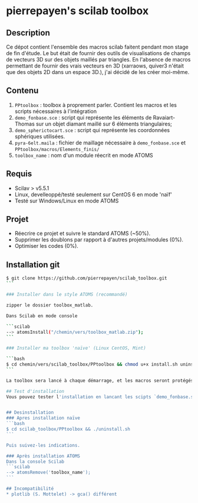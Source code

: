 # pierrepayen's scilab toolbox

## Description

Ce dépot contient l'ensemble des macros scilab faitent pendant mon stage de fin d'étude.
Le but était de fournir des outils de visualisations de champs de vecteurs 3D sur des objets maillés par triangles.
En l'absence de macros permettant de fournir des vrais vecteurs en 3D (xarraows, quiver3 n'était que des objets 2D dans un espace 3D.), j'ai décidé de les créer moi-même.

## Contenu
1. `PPtoolbox` : toolbox à proprement parler. Contient les macros et les scripts nécessaires à l'intégration
2. `demo_fonbase.sce` : script qui représente les éléments de Ravaiart-Thomas sur un objet diamant maillé sur 6 éléments triangulaires;
3. `demo_spherictocart.sce` : script qui représente les coordonnées sphériques utilisées.
4. `pyra-6elt.maila` : fichier de maillage nécessaire à `demo_fonbase.sce` et `PPtoolbox/macros/Elements_finis/`
5. `toolbox_name` : nom d'un module réecrit en mode ATOMS

## Requis
* Scilav > v5.5.1
* Linux, develleoppé/testé seulement sur CentOS 6 en mode 'naïf'
* Testé sur Windows/Linux en mode ATOMS

## Projet
* Réecrire ce projet et suivre le standard ATOMS (~50%).
* Supprimer les doublons par rapport à d'autres projets/modules (0%).
* Optimiser les codes (0%).

## Installation git
````bash
$ git clone https://github.com/pierrepayen/scilab_toolbox.git
```

### Installer dans le style ATOMS (recommandé)

zipper le dossier toolbox_matlab.

Dans Scilab en mode console

```scilab
--> atomsInstall("/chemin/vers/toolbox_matlab.zip");
```

### Installer ma toolbox 'naïve' (Linux CentOS, Mint)

```bash
$ cd chemin/vers/scilab_toolbox/PPtoolbox && chmod u+x install.sh uninstall.sh && ./install.sh
```

La toolbox sera lancé à chaque démarrage, et les macros seront protégés, i.e, faire `clear all` ne les supprime pas de la mémoire.

## Test d'installation
Vous pouvez tester l'installation en lancant les scipts `demo_fonbase.sce` (toolbox_{finiteElements,matlab,geometry) et  `demo_spherictocart.sce`  (toolbox_{matlab,geometry})


## Desinstallation
### Apres installation naïve
```bash
$ cd scilab_toolbox/PPtoolbox && ./uninstall.sh 
```

Puis suivez-les indications.

### Après installation ATOMS
Dans la console Scilab
```scilab
--> atomsRemove('toolbox_name');
```

## Incompatibilité
* plotlib (S. Mottelet) -> gca() différent
